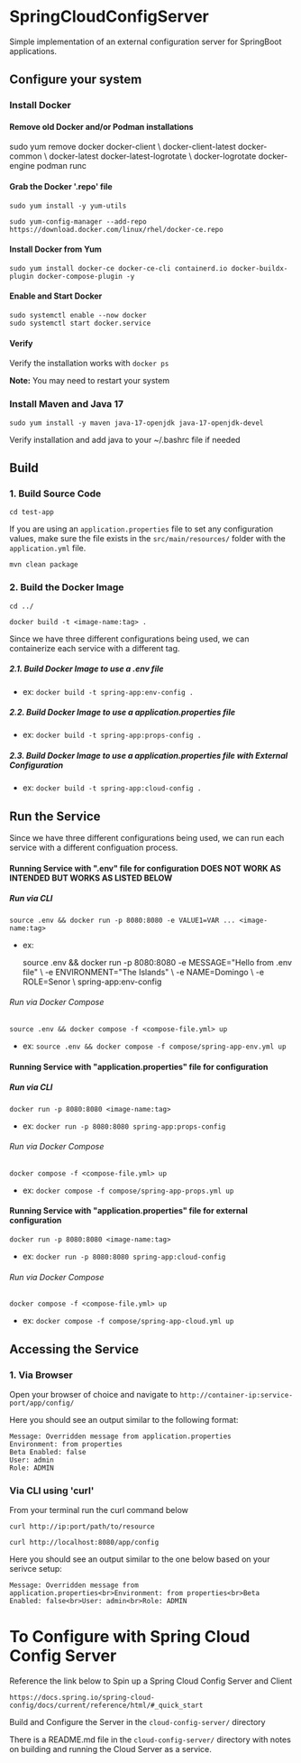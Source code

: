 # SpringCloudConfigServer
Simple implementation of an external configuration server for SpringBoot applications. 


## Configure your system

### Install Docker

#### Remove old Docker and/or Podman installations

sudo yum remove docker docker-client \ 
    docker-client-latest docker-common \ 
    docker-latest docker-latest-logrotate \ 
    docker-logrotate docker-engine podman runc

#### Grab the Docker '.repo' file

    sudo yum install -y yum-utils

    sudo yum-config-manager --add-repo https://download.docker.com/linux/rhel/docker-ce.repo

#### Install Docker from Yum
    sudo yum install docker-ce docker-ce-cli containerd.io docker-buildx-plugin docker-compose-plugin -y

#### Enable and Start Docker
    sudo systemctl enable --now docker
    sudo systemctl start docker.service

#### Verify
Verify the installation works with `docker ps`

**Note:** You may need to restart your system

### Install Maven and Java 17
    sudo yum install -y maven java-17-openjdk java-17-openjdk-devel 

Verify installation and add java to your ~/.bashrc file if needed


## Build

### 1. Build Source Code

    cd test-app

If you are using an `application.properties` file to set any configuration values, make sure the file exists in the `src/main/resources/` folder with the `application.yml` file.

    mvn clean package


### 2. Build the Docker Image

    cd ../

    docker build -t <image-name:tag> .

Since we have three different configurations being used, we can containerize each service with a different tag.

##### 2.1. Build Docker Image to use a .env file 

- ex: `docker build -t spring-app:env-config .`

##### 2.2. Build Docker Image to use a application.properties file 

- ex: `docker build -t spring-app:props-config .`

##### 2.3. Build Docker Image to use a application.properties file with External Configuration

- ex: `docker build -t spring-app:cloud-config .`


## Run the Service

Since we have three different configurations being used, we can run each service with a different configuation process.


#### Running Service with ".env" file for configuration **DOES NOT WORK AS INTENDED BUT WORKS AS LISTED BELOW**
##### Run via CLI

    source .env && docker run -p 8080:8080 -e VALUE1=VAR ... <image-name:tag>

- ex: 

    source .env && docker run -p 8080:8080 -e MESSAGE="Hello from .env file" \ 
      -e  ENVIRONMENT="The Islands" \ 
      -e  NAME=Domingo \ 
      -e ROLE=Senor \ 
      spring-app:env-config
    


###### Run via Docker Compose

    source .env && docker compose -f <compose-file.yml> up

- ex: `source .env && docker compose -f compose/spring-app-env.yml up`


#### Running Service with "application.properties" file for configuration
##### Run via CLI

    docker run -p 8080:8080 <image-name:tag>

- ex: `docker run -p 8080:8080 spring-app:props-config`


###### Run via Docker Compose

    docker compose -f <compose-file.yml> up

- ex: `docker compose -f compose/spring-app-props.yml up`


#### Running Service with "application.properties" file for external configuration

    docker run -p 8080:8080 <image-name:tag>

- ex: `docker run -p 8080:8080 spring-app:cloud-config`


###### Run via Docker Compose

    docker compose -f <compose-file.yml> up

- ex: `docker compose -f compose/spring-app-cloud.yml up`

## Accessing the Service

### 1. Via Browser

Open your browser of choice and navigate to `http://container-ip:service-port/app/config/`

Here you should see an output similar to the following format:


    Message: Overridden message from application.properties
    Environment: from properties
    Beta Enabled: false
    User: admin
    Role: ADMIN


### Via CLI using 'curl'

From your terminal run the curl command below

    curl http://ip:port/path/to/resource

    curl http://localhost:8080/app/config

Here you should see an output similar to the one below based on your serivce setup:


    Message: Overridden message from application.properties<br>Environment: from properties<br>Beta Enabled: false<br>User: admin<br>Role: ADMIN


# To Configure with Spring Cloud Config Server

Reference the link below to Spin up a Spring Cloud Config Server and Client


    https://docs.spring.io/spring-cloud-config/docs/current/reference/html/#_quick_start

Build and Configure the Server in the `cloud-config-server/` directory

There is a README.md file in the `cloud-config-server/` directory with notes on building and running the Cloud Server as a service.
